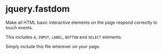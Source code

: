 jquery.fastdom
==============

Make all HTML basic interactive elements on the page respond correctly to touch events.

This includes `A`, `INPUT`, `LABEL`, `BUTTON` and `SELECT` elements.

Simply include this file wherever on your page.